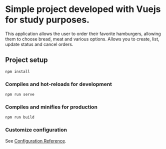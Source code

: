 

# Simple project developed with Vuejs for study purposes.

This application allows the user to order their favorite hamburgers, allowing them to choose bread, meat and various options. Allows you to create, list, update status and cancel orders.

## Project setup
```
npm install
```

### Compiles and hot-reloads for development
```
npm run serve
```

### Compiles and minifies for production
```
npm run build
```

### Customize configuration
See [Configuration Reference](https://cli.vuejs.org/config/).
